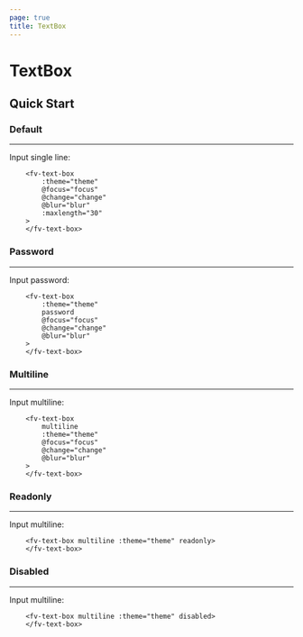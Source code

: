 ```yaml
---
page: true
title: TextBox
--- 
```


<script lang="ts" setup>
import {  onMounted, onUnmounted, ref } from 'vue'; 
import { useTheme } from '../common/index.js'; 

const {theme} = useTheme()

const value = ref<string>("")

const template = `MIT License

Copyright (c) 2022 Creator SN®

Permission is hereby granted, free of charge, to any person obtaining a copy
of this software and associated documentation files (the "Software"), to deal
in the Software without restriction, including without limitation the rights
to use, copy, modify, merge, publish, distribute, sublicense, and/or sell
copies of the Software, and to permit persons to whom the Software is
furnished to do so, subject to the following conditions:

The above copyright notice and this permission notice shall be included in all
copies or substantial portions of the Software.

THE SOFTWARE IS PROVIDED "AS IS", WITHOUT WARRANTY OF ANY KIND, EXPRESS OR
IMPLIED, INCLUDING BUT NOT LIMITED TO THE WARRANTIES OF MERCHANTABILITY, 
FITNESS FOR A PARTICULAR PURPOSE AND NONINFRINGEMENT. IN NO EVENT SHALL THE
AUTHORS OR COPYRIGHT HOLDERS BE LIABLE FOR ANY CLAIM, DAMAGES OR OTHER
LIABILITY, WHETHER IN AN ACTION OF CONTRACT, TORT OR OTHERWISE, ARISING FROM, 
OUT OF OR IN CONNECTION WITH THE SOFTWARE OR THE USE OR OTHER DEALINGS IN THE
SOFTWARE.`

let index = 0;
let stop = false;

const input = ref(null)

onMounted(()=>{
    const cb = ()=>{
        index = (index+1) % template.length;
        value.value = template.substring(0,index)
        if (stop===false)
            window.requestAnimationFrame(cb)
    }
    cb()
})

onUnmounted(()=>{
    stop = true;
})

function focus(evt:FocusEvent){
    console.log("focus",evt)
}

function change(val:string){
    console.log(val)
}

function blur(val:string){
    console.log("blur",val)
}


</script>

# TextBox

## Quick Start

### Default

---

<div>
Input single line:  <fv-text-box :theme="theme" @focus="focus" @change="change" @blur="blur" :maxlength="30"/>
</div>

```vue-html{2-6}
    <fv-text-box 
        :theme="theme" 
        @focus="focus" 
        @change="change" 
        @blur="blur"
        :maxlength="30"
    >
    </fv-text-box>
```

### Password

---

<div>
Input password:  <fv-text-box :theme="theme" password @focus="focus" @change="change" @blur="blur"/>
</div>

```vue-html{3}
    <fv-text-box 
        :theme="theme" 
        password
        @focus="focus" 
        @change="change" 
        @blur="blur"
    >
    </fv-text-box>
```

### Multiline

---

<div>
Input multiline:   
<fv-text-box multiline :theme="theme" @focus="focus" @change="change" @blur="blur" :size="10" />
</div>

```vue-html{2}
    <fv-text-box 
        multiline 
        :theme="theme" 
        @focus="focus" 
        @change="change" 
        @blur="blur"
    >
    </fv-text-box>
```

### Readonly

---

<div>
Input multiline:  <fv-text-box ref="input" readonly multiline :theme="theme" v-model="value" autofocus />
</div>

```vue-html
    <fv-text-box multiline :theme="theme" readonly>
    </fv-text-box>
```


 ### Disabled 

---

<div>
Input multiline:  <fv-text-box disabled multiline :theme="theme" v-model="value" @focus="focus"/>
</div>

```vue-html
    <fv-text-box multiline :theme="theme" disabled>
    </fv-text-box>
``` 

<!--@include: ./properties.md-->

<!--@include: ./emits.md-->